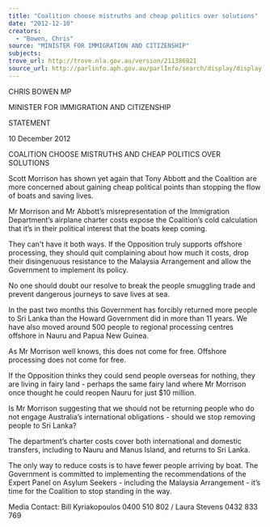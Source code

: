 ```yaml
---
title: "Coalition choose mistruths and cheap politics over solutions"
date: "2012-12-10"
creators:
  - "Bowen, Chris"
source: "MINISTER FOR IMMIGRATION AND CITIZENSHIP"
subjects:
trove_url: http://trove.nla.gov.au/version/211386921
source_url: http://parlinfo.aph.gov.au/parlInfo/search/display/display.w3p;query=Id%3A%22media/pressrel/2101274%22
---
```


 

 

 CHRIS BOWEN MP 

 MINISTER FOR IMMIGRATION AND CITIZENSHIP   

 STATEMENT 

 

 10 December 2012 

 

 COALITION CHOOSE MISTRUTHS AND CHEAP POLITICS  OVER SOLUTIONS   

 Scott Morrison has shown yet again that Tony Abbott and the Coalition are more concerned  about gaining cheap political points than stopping the flow of boats and saving lives.   

 Mr Morrison and Mr Abbott’s misrepresentation of the Immigration Department’s airplane  charter costs expose the Coalition’s cold calculation that it’s in their political interest that the  boats keep coming.   

 They can't have it both ways. If the Opposition truly supports offshore processing, they  should quit complaining about how much it costs, drop their disingenuous resistance to the  Malaysia Arrangement and allow the Government to implement its policy.   

 No one should doubt our resolve to break the people smuggling trade and prevent  dangerous journeys to save lives at sea.   

 In the past two months this Government has forcibly returned more people to Sri Lanka  than the Howard Government did in more than 11 years. We have also moved around 500  people to regional processing centres offshore in Nauru and Papua New Guinea.    

 As Mr Morrison well knows, this does not come for free. Offshore processing does not come  for free.    

 If the Opposition thinks they could send people overseas for nothing, they are living in fairy  land - perhaps the same fairy land where Mr Morrison once thought he could reopen Nauru  for just $10 million.   

 Is Mr Morrison suggesting that we should not be returning people who do not engage  Australia’s international obligations - should we stop removing people to Sri Lanka?   

 The department’s charter costs cover both international and domestic transfers, including to  Nauru and Manus Island, and returns to Sri Lanka.   

 The only way to reduce costs is to have fewer people arriving by boat. The Government is  committed to implementing the recommendations of the Expert Panel on Asylum Seekers -  including the Malaysia Arrangement - it’s time for the Coalition to stop standing in the way.    

 Media Contact: Bill Kyriakopoulos 0400 510 802 / Laura Stevens 0432 833 769   

